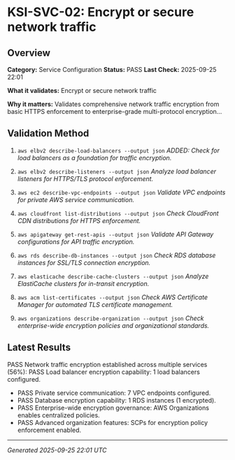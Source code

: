 # KSI-SVC-02: Encrypt or secure network traffic

## Overview

**Category:** Service Configuration
**Status:** PASS
**Last Check:** 2025-09-25 22:01

**What it validates:** Encrypt or secure network traffic

**Why it matters:** Validates comprehensive network traffic encryption from basic HTTPS enforcement to enterprise-grade multi-protocol encryption...

## Validation Method

1. `aws elbv2 describe-load-balancers --output json`
   *ADDED: Check for load balancers as a foundation for traffic encryption.*

2. `aws elbv2 describe-listeners --output json`
   *Analyze load balancer listeners for HTTPS/TLS protocol enforcement.*

3. `aws ec2 describe-vpc-endpoints --output json`
   *Validate VPC endpoints for private AWS service communication.*

4. `aws cloudfront list-distributions --output json`
   *Check CloudFront CDN distributions for HTTPS enforcement.*

5. `aws apigateway get-rest-apis --output json`
   *Validate API Gateway configurations for API traffic encryption.*

6. `aws rds describe-db-instances --output json`
   *Check RDS database instances for SSL/TLS connection encryption.*

7. `aws elasticache describe-cache-clusters --output json`
   *Analyze ElastiCache clusters for in-transit encryption.*

8. `aws acm list-certificates --output json`
   *Check AWS Certificate Manager for automated TLS certificate management.*

9. `aws organizations describe-organization --output json`
   *Check enterprise-wide encryption policies and organizational standards.*

## Latest Results

PASS Network traffic encryption established across multiple services (56%): PASS Load balancer encryption capability: 1 load balancers configured.
- PASS Private service communication: 7 VPC endpoints configured.
- PASS Database encryption capability: 1 RDS instances (1 encrypted).
- PASS Enterprise-wide encryption governance: AWS Organizations enables centralized policies.
- PASS Advanced organization features: SCPs for encryption policy enforcement enabled.

---
*Generated 2025-09-25 22:01 UTC*